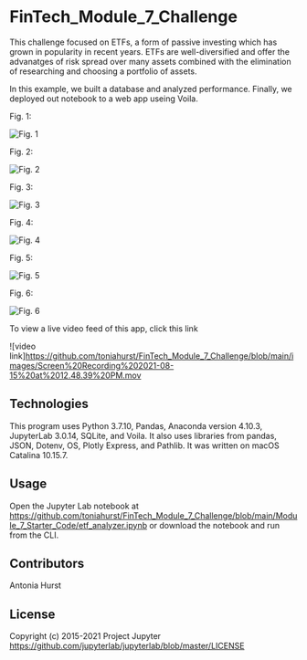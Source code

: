 # FinTech_Module_7_Challenge

This challenge focused on ETFs, a form of passive investing which has grown in popularity in recent years. 
ETFs are well-diversified and offer the advanatges of risk spread over many assets combined with the elimination
of researching and choosing a portfolio of assets.

In this example, we built a database and analyzed performance. Finally, we deployed out notebook to a web app useing Voila.

Fig. 1: 

![Fig. 1](https://github.com/toniahurst/FinTech_Module_7_Challenge/blob/main/images/Fig.%201.png)

Fig. 2: 

![Fig. 2](https://github.com/toniahurst/FinTech_Module_7_Challenge/blob/main/images/Fig.%202.png)

Fig. 3: 

![Fig. 3](https://github.com/toniahurst/FinTech_Module_7_Challenge/blob/main/images/Fig.%203.png)

Fig. 4: 

![Fig. 4](https://github.com/toniahurst/FinTech_Module_7_Challenge/blob/main/images/Fig.%204.png)

Fig. 5: 

![Fig. 5](https://github.com/toniahurst/FinTech_Module_7_Challenge/blob/main/images/Fig.%205.png)

Fig. 6:

![Fig. 6](https://github.com/toniahurst/FinTech_Module_7_Challenge/blob/main/images/Fig.%206.png)

To view a live video feed of this app, click this link

![video link]https://github.com/toniahurst/FinTech_Module_7_Challenge/blob/main/images/Screen%20Recording%202021-08-15%20at%2012.48.39%20PM.mov


## Technologies

This program uses Python 3.7.10, Pandas, Anaconda version 4.10.3, JupyterLab 3.0.14, SQLite, and Voila. It also uses libraries from pandas, JSON, Dotenv, OS, Plotly Express, and Pathlib. It was written on macOS Catalina 10.15.7.

## Usage

Open the Jupyter Lab notebook at https://github.com/toniahurst/FinTech_Module_7_Challenge/blob/main/Module_7_Starter_Code/etf_analyzer.ipynb or download the notebook and run from the CLI.

## Contributors

Antonia Hurst

## License
Copyright (c) 2015-2021 Project Jupyter https://github.com/jupyterlab/jupyterlab/blob/master/LICENSE


